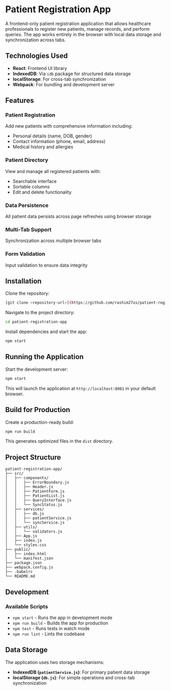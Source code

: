 # Patient Registration App

A frontend-only patient registration application that allows healthcare professionals to register new patients, manage records, and perform queries. The app works entirely in the browser with local data storage and synchronization across tabs.

## Technologies Used

- **React**: Frontend UI library  
- **IndexedDB**: Via `idb` package for structured data storage  
- **localStorage**: For cross-tab synchronization  
- **Webpack**: For bundling and development server  

## Features

### Patient Registration
Add new patients with comprehensive information including:
- Personal details (name, DOB, gender)
- Contact information (phone, email, address)
- Medical history and allergies

### Patient Directory
View and manage all registered patients with:
- Searchable interface
- Sortable columns
- Edit and delete functionality

### Data Persistence
All patient data persists across page refreshes using browser storage

### Multi-Tab Support
Synchronization across multiple browser tabs

### Form Validation
Input validation to ensure data integrity

## Installation

Clone the repository:
```bash
[git clone <repository-url>](https://github.com/rashim27us/patient-registration-app.git)
```

Navigate to the project directory:
```bash
cd patient-registration-app
```

Install dependencies and start the app:
```bash
npm start
```

## Running the Application

Start the development server:
```bash
npm start
```

This will launch the application at `http://localhost:8081` in your default browser.

## Build for Production

Create a production-ready build:
```bash
npm run build
```

This generates optimized files in the `dist` directory.

## Project Structure

```
patient-registration-app/
├── src/
│   ├── components/
│   │   ├── ErrorBoundary.js
│   │   ├── Header.js
│   │   ├── PatientForm.js
│   │   ├── PatientList.js
│   │   ├── QueryInterface.js
│   │   └── SyncStatus.js
│   ├── services/
│   │   ├── db.js
│   │   ├── patientService.js
│   │   └── syncService.js
│   ├── utils/
│   │   └── validators.js
│   ├── App.js
│   ├── index.js
│   └── styles.css
├── public/
│   ├── index.html
│   └── manifest.json
├── package.json
├── webpack.config.js
├── .babelrc
└── README.md
```

## Development

### Available Scripts

- `npm start` - Runs the app in development mode  
- `npm run build` - Builds the app for production  
- `npm test` - Runs tests in watch mode  
- `npm run lint` - Lints the codebase  

## Data Storage

The application uses two storage mechanisms:
- **IndexedDB (`patientService.js`)**: For primary patient data storage  
- **localStorage (`db.js`)**: For simple operations and cross-tab synchronization  


